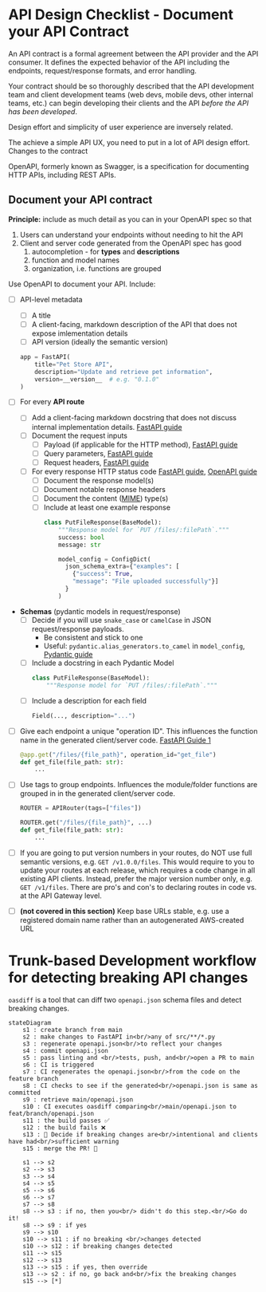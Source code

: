 # API Design Checklist - Document your API Contract

An API contract is a formal agreement between the API provider and the API consumer. It defines the expected behavior of the API including the endpoints, request/response formats, and error handling.

Your contract should be so thoroughly described that the API development team and client development teams (web devs, mobile devs, other internal teams, etc.) can begin developing their clients and the API *before the API has been developed*.

Design effort and simplicity of user experience are inversely related.

The achieve a simple API UX, you need to put in a lot of API design effort. Changes to the contract

OpenAPI, formerly known as Swagger, is a specification for documenting HTTP APIs, including REST APIs.

## Document your API contract

**Principle:** include as much detail as you can in your OpenAPI spec so that

1. Users can understand your endpoints without needing to hit the API
2. Client and server code generated from the OpenAPI spec has good
   1. autocompletion - for **types** and **descriptions**
   2. function and model names
   3. organization, i.e. functions are grouped

Use OpenAPI to document your API. Include:

- [ ] API-level metadata
  - [ ] A title
  - [ ] A client-facing, markdown description of the API that does not expose imlementation details
  - [ ] API version (ideally the semantic version)
  ```python
  app = FastAPI(
      title="Pet Store API",
      description="Update and retrieve pet information",
      version=__version__  # e.g. "0.1.0"
  )
  ```

- [ ] For every **API route**
  - [ ] Add a client-facing markdown docstring that does not discuss internal implementation details. [FastAPI guide](https://fastapi.tiangolo.com/advanced/path-operation-advanced-configuration/#advanced-description-from-docstring)
  - [ ] Document the request inputs
    - [ ] Payload (if applicable for the HTTP method), [FastAPI guide](https://fastapi.tiangolo.com/tutorial/body/)
    - [ ] Query parameters, [FastAPI guide](https://fastapi.tiangolo.com/tutorial/query-params-str-validations/)
    - [ ] Request headers, [FastAPI guide](https://fastapi.tiangolo.com/tutorial/header-params/)
  - [ ] For every response HTTP status code [FastAPI guide](https://fastapi.tiangolo.com/advanced/additional-responses/), [OpenAPI guide](https://swagger.io/docs/specification/describing-responses/)
    - [ ] Document the response model(s)
    - [ ] Document notable response headers
    - [ ] Document the content ([MIME](https://developer.mozilla.org/en-US/docs/Web/HTTP/Basics_of_HTTP/MIME_types/Common_types)) type(s)
    - [ ] Include at least one example response
      ```python
      class PutFileResponse(BaseModel):
          """Response model for `PUT /files/:filePath`."""
          success: bool
          message: str
      
          model_config = ConfigDict(
            json_schema_extra={"examples": [
              {"success": True, 
              "message": "File uploaded successfully"}]
            }
          )
      ```

- **Schemas** (pydantic models in request/response)
  - [ ] Decide if you will use `snake_case` or `camelCase` in JSON request/response payloads. 
    - Be consistent and stick to one
    - Useful: `pydantic.alias_generators.to_camel` in `model_config`, [Pydantic guide](https://docs.pydantic.dev/latest/api/config/#pydantic.config.ConfigDict.loc_by_alias)
  - [ ] Include a docstring in each Pydantic Model
    ```python
    class PutFileResponse(BaseModel):
        """Response model for `PUT /files/:filePath`."""
    ```
  - [ ] Include a description for each field 
    ```python
    Field(..., description="...")
    ```
- [ ] Give each endpoint a unique "operation ID". This influences the function name in the generated client/server code. [FastAPI Guide 1](https://fastapi.tiangolo.com/advanced/path-operation-advanced-configuration/#using-the-path-operation-function-name-as-the-operationid)
  ```python
  @app.get("/files/{file_path}", operation_id="get_file")
  def get_file(file_path: str):
      ...
  ```
- [ ] Use tags to group endpoints. Influences the module/folder functions are grouped in in the generated client/server code.
  ```python
  ROUTER = APIRouter(tags=["files"])

  ROUTER.get("/files/{file_path}", ...)
  def get_file(file_path: str):
      ...
  ```
- [ ] If you are going to put version numbers in your routes, do NOT use full semantic versions, e.g. `GET /v1.0.0/files`. This would require to you to update your routes at each release, which requires a code change in all existing API clients. Instead, prefer the major version number only, e.g. `GET /v1/files`. There are pro's and con's to declaring routes in code vs. at the API Gateway level.
- [ ] **(not covered in this section)** Keep base URLs stable, e.g. use a registered domain name rather than an autogenerated AWS-created URL


# Trunk-based Development workflow for detecting breaking API changes

`oasdiff` is a tool that can diff two `openapi.json` schema files and detect breaking changes.

```mermaid
stateDiagram
    s1 : create branch from main
    s2 : make changes to FastAPI in<br/>any of src/**/*.py
    s3 : regenerate openapi.json<br/>to reflect your changes
    s4 : commit openapi.json
    s5 : pass linting and <br/>tests, push, and<br/>open a PR to main
    s6 : CI is triggered
    s7 : CI regenerates the openapi.json<br/>from the code on the feature branch
    s8 : CI checks to see if the generated<br/>openapi.json is same as committed
    s9 : retrieve main/openapi.json
    s10 : CI executes oasdiff comparing<br/>main/openapi.json to feat/branch/openapi.json
    s11 : the build passes ✅
    s12 : the build fails ❌
    s13 : 💬 Decide if breaking changes are<br/>intentional and clients have had<br/>sufficient warning
    s15 : merge the PR! 🎉

    s1 --> s2
    s2 --> s3
    s3 --> s4
    s4 --> s5
    s5 --> s6
    s6 --> s7
    s7 --> s8
    s8 --> s3 : if no, then you<br/> didn't do this step.<br/>Go do it!
    s8 --> s9 : if yes
    s9 --> s10
    s10 --> s11 : if no breaking <br/>changes detected
    s10 --> s12 : if breaking changes detected
    s11 --> s15
    s12 --> s13
    s13 --> s15 : if yes, then override
    s13 --> s2 : if no, go back and<br/>fix the breaking changes
    s15 --> [*]


```